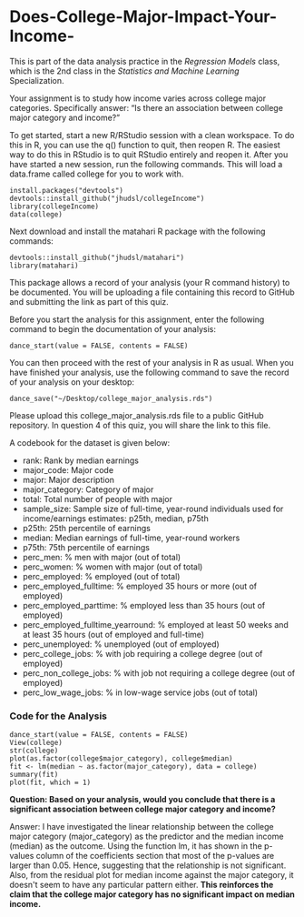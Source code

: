 # Does-College-Major-Impact-Your-Income-
This is part of the data analysis practice in the *Regression Models* class, which is the 2nd class in the *Statistics and Machine Learning* Specialization.


Your assignment is to study how income varies across college major categories. Specifically answer: “Is there an association between college major category and income?”

To get started, start a new R/RStudio session with a clean workspace. To do this in R, you can use the q() function to quit, then reopen R. The easiest way to do this in RStudio is to quit RStudio entirely and reopen it. After you have started a new session, run the following commands. This will load a data.frame called college for you to work with.


``` {r installpackages, echo = TRUE, results = "hide}
install.packages("devtools")
devtools::install_github("jhudsl/collegeIncome")
library(collegeIncome)
data(college)
```

Next download and install the matahari R package with the following commands:

``` {r morepack, echo = TRUE, results = "hide}
devtools::install_github("jhudsl/matahari")
library(matahari)
```

This package allows a record of your analysis (your R command history) to be documented. You will be uploading a file containing this record to GitHub and submitting the link as part of this quiz.

Before you start the analysis for this assignment, enter the following command to begin the documentation of your analysis:

``` {r start, echo = TRUE, results = "hide}
dance_start(value = FALSE, contents = FALSE)
```

You can then proceed with the rest of your analysis in R as usual. When you have finished your analysis, use the following command to save the record of your analysis on your desktop:

``` {r stop, echo = TRUE, results = "hide"}
dance_save("~/Desktop/college_major_analysis.rds")
```

Please upload this college_major_analysis.rds file to a public GitHub repository. In question 4 of this quiz, you will share the link to this file.

A codebook for the dataset is given below:

- rank: Rank by median earnings
- major_code: Major code
- major: Major description
- major_category: Category of major
- total: Total number of people with major
- sample_size: Sample size of full-time, year-round individuals used for income/earnings estimates: p25th, median, p75th
- p25th: 25th percentile of earnings
- median: Median earnings of full-time, year-round workers
- p75th: 75th percentile of earnings
- perc_men: % men with major (out of total)
- perc_women: % women with major (out of total)
- perc_employed: % employed (out of total)
- perc_employed_fulltime: % employed 35 hours or more (out of employed)
- perc_employed_parttime: % employed less than 35 hours (out of employed)
- perc_employed_fulltime_yearround: % employed at least 50 weeks and at least 35 hours (out of employed and full-time)
- perc_unemployed: % unemployed (out of employed)
- perc_college_jobs: % with job requiring a college degree (out of employed)
- perc_non_college_jobs: % with job not requiring a college degree (out of employed)
- perc_low_wage_jobs: % in low-wage service jobs (out of total)

### Code for the Analysis
``` {r code, echo = TRUE, results = "hide"}
dance_start(value = FALSE, contents = FALSE)
View(college)
str(college)
plot(as.factor(college$major_category), college$median)
fit <- lm(median ~ as.factor(major_category), data = college)
summary(fit)
plot(fit, which = 1)
```

**Question: Based on your analysis, would you conclude that there is a significant association between college major category and income?**

Answer: I have investigated the linear relationship between the college major category (major_category) as the predictor and the median income (median) as the outcome. Using the function lm, it has shown in the p-values column of the coefficients section that most of the p-values are larger than 0.05. Hence, suggesting that the relationship is not significant. Also, from the residual plot for median income against the major category, it doesn't seem to have any particular pattern either. **This reinforces the claim that the college major category has no significant impact on median income.**



